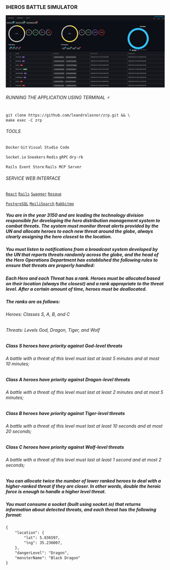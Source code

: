 ### IHEROS BATTLE SIMULATOR
![plot](./print-screen.png)
###### RUNNING THE APPLICATION USING TERMINAL :zap:
```
git clone https://github.com/leandrolasnor/zrp.git && \
make exec -C zrp
```
###### TOOLS
`Docker` `Git` `Visual Studio Code`


`Socket.io` `Sneakers` `Redis` `gRPC` `dry-rb`

`Rails Event Store` `Rails MCP Server`

###### SERVICE WEB INTERFACE
[`React`](http://localhost:5600) [`Rails`](http://localhost:3000/rails/info/routes) [`Swagger`](http://localhost:3000/api_docs) [`Resque`](http://localhost:3000/jobs)

[`PostgreSQL`](http://localhost:8080) [`MeiliSearch`](http://localhost:7700) [`Rabbitmq`](http://localhost:15672)

##### You are in the year 3150 and are leading the technology division responsible for developing the hero distribution management system to combat threats. The system must monitor threat alerts provided by the UN and allocate heroes to each new threat around the globe, always clearly assigning the hero closest to the location.

##### You must listen to notifications from a broadcast system developed by the UN that reports threats randomly across the globe, and the head of the Hero Operations Department has established the following rules to ensure that threats are properly handled:

##### Each Hero and each Threat has a rank. Heroes must be allocated based on their location (always the closest) and a rank appropriate to the threat level. After a certain amount of time, heroes must be deallocated.

##### The ranks are as follows:
###### Heroes: Classes S, A, B, and C
###### Threats: Levels God, Dragon, Tiger, and Wolf

##### __Class S heroes__ have priority against __God-level threats__
###### A battle with a threat of this level must last at least 5 minutes and at most 10 minutes;

##### __Class A heroes__ have priority against __Dragon-level threats__
###### A battle with a threat of this level must last at least 2 minutes and at most 5 minutes;

##### __Class B heroes__ have priority against __Tiger-level threats__
###### A battle with a threat of this level must last at least 10 seconds and at most 20 seconds;

##### __Class C heroes__ have priority against __Wolf-level threats__
###### A battle with a threat of this level must last at least 1 second and at most 2 seconds;

##### You can allocate twice the number of lower ranked heroes to deal with a higher-ranked threat if they are closer. In other words, double the heroic force is enough to handle a higher level threat.

##### You must consume a socket (built using socket.io) that returns information about detected threats, and each threat has the following format:

```
{
    "location": {
        "lat": 5.836597,
        "lng": 35.236007,
    },
    "dangerLevel": "Dragon",
    "monsterName": "Black Dragon"
}
```
